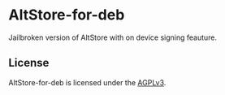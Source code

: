 # AltStore-for-deb
 Jailbroken version of AltStore with on device signing feauture.

## License
AltStore-for-deb is licensed under the [AGPLv3](LICENSE).
